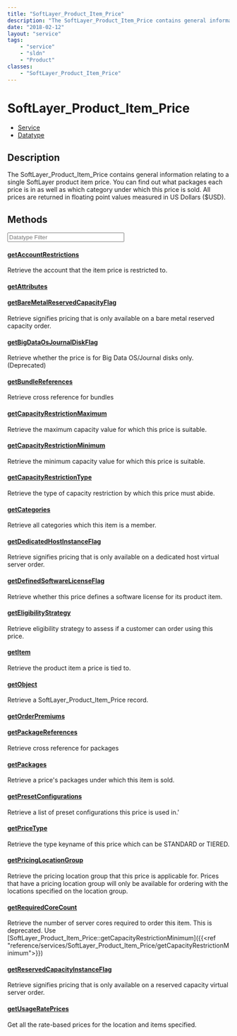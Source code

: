 ```yaml
---
title: "SoftLayer_Product_Item_Price"
description: "The SoftLayer_Product_Item_Price contains general information relating to a single SoftLayer product item price. You can... "
date: "2018-02-12"
layout: "service"
tags:
    - "service"
    - "sldn"
    - "Product"
classes:
    - "SoftLayer_Product_Item_Price"
---
```

# SoftLayer_Product_Item_Price
<div id='service-datatype'>
    <ul id='sldn-reference-tabs'>
    <li id='service'> <a href='/reference/services/SoftLayer_Product_Item_Price' >Service</a></li>    <li id='datatype'> <a href='/reference/datatypes/SoftLayer_Product_Item_Price' >Datatype</a></li>
    </ul>
</div>

## Description
The SoftLayer_Product_Item_Price contains general information relating to a single SoftLayer product item price. You can find out what packages each price is in as well as which category under which this price is sold. All prices are returned in floating point values measured in US Dollars ($USD). 



        
<div id="properties" class="content service-content">

## Methods

<div class="view-filters">
    <div class="clearfix">
        <div class="search-input-box">
            <input placeholder="Datatype Filter" onkeyup="titleSearch(inputId='edit-combine', divId='method-div', elementClass='method-row')" 
                type="text" id="edit-combine" value="" size="30" maxlength="128" class="form-text">
        </div>
    </div>
</div>

#### [getAccountRestrictions](/reference/services/SoftLayer_Product_Item_Price/getAccountRestrictions)
Retrieve the account that the item price is restricted to.

#### [getAttributes](/reference/services/SoftLayer_Product_Item_Price/getAttributes)


#### [getBareMetalReservedCapacityFlag](/reference/services/SoftLayer_Product_Item_Price/getBareMetalReservedCapacityFlag)
Retrieve signifies pricing that is only available on a bare metal reserved capacity order.

#### [getBigDataOsJournalDiskFlag](/reference/services/SoftLayer_Product_Item_Price/getBigDataOsJournalDiskFlag)
Retrieve whether the price is for Big Data OS/Journal disks only. (Deprecated)

#### [getBundleReferences](/reference/services/SoftLayer_Product_Item_Price/getBundleReferences)
Retrieve cross reference for bundles

#### [getCapacityRestrictionMaximum](/reference/services/SoftLayer_Product_Item_Price/getCapacityRestrictionMaximum)
Retrieve the maximum capacity value for which this price is suitable.

#### [getCapacityRestrictionMinimum](/reference/services/SoftLayer_Product_Item_Price/getCapacityRestrictionMinimum)
Retrieve the minimum capacity value for which this price is suitable.

#### [getCapacityRestrictionType](/reference/services/SoftLayer_Product_Item_Price/getCapacityRestrictionType)
Retrieve the type of capacity restriction by which this price must abide.

#### [getCategories](/reference/services/SoftLayer_Product_Item_Price/getCategories)
Retrieve all categories which this item is a member.

#### [getDedicatedHostInstanceFlag](/reference/services/SoftLayer_Product_Item_Price/getDedicatedHostInstanceFlag)
Retrieve signifies pricing that is only available on a dedicated host virtual server order.

#### [getDefinedSoftwareLicenseFlag](/reference/services/SoftLayer_Product_Item_Price/getDefinedSoftwareLicenseFlag)
Retrieve whether this price defines a software license for its product item.

#### [getEligibilityStrategy](/reference/services/SoftLayer_Product_Item_Price/getEligibilityStrategy)
Retrieve eligibility strategy to assess if a customer can order using this price.

#### [getItem](/reference/services/SoftLayer_Product_Item_Price/getItem)
Retrieve the product item a price is tied to.

#### [getObject](/reference/services/SoftLayer_Product_Item_Price/getObject)
Retrieve a SoftLayer_Product_Item_Price record.

#### [getOrderPremiums](/reference/services/SoftLayer_Product_Item_Price/getOrderPremiums)


#### [getPackageReferences](/reference/services/SoftLayer_Product_Item_Price/getPackageReferences)
Retrieve cross reference for packages

#### [getPackages](/reference/services/SoftLayer_Product_Item_Price/getPackages)
Retrieve a price's packages under which this item is sold.

#### [getPresetConfigurations](/reference/services/SoftLayer_Product_Item_Price/getPresetConfigurations)
Retrieve a list of preset configurations this price is used in.'

#### [getPriceType](/reference/services/SoftLayer_Product_Item_Price/getPriceType)
Retrieve the type keyname of this price which can be STANDARD or TIERED.

#### [getPricingLocationGroup](/reference/services/SoftLayer_Product_Item_Price/getPricingLocationGroup)
Retrieve the pricing location group that this price is applicable for. Prices that have a pricing location group will only be available for ordering with the locations specified on the location group.

#### [getRequiredCoreCount](/reference/services/SoftLayer_Product_Item_Price/getRequiredCoreCount)
Retrieve the number of server cores required to order this item. This is deprecated. Use [SoftLayer_Product_Item_Price::getCapacityRestrictionMinimum]({{<ref "reference/services/SoftLayer_Product_Item_Price/getCapacityRestrictionMinimum">}})

#### [getReservedCapacityInstanceFlag](/reference/services/SoftLayer_Product_Item_Price/getReservedCapacityInstanceFlag)
Retrieve signifies pricing that is only available on a reserved capacity virtual server order.

#### [getUsageRatePrices](/reference/services/SoftLayer_Product_Item_Price/getUsageRatePrices)
Get all the rate-based prices for the location and items specified. 

</div>

